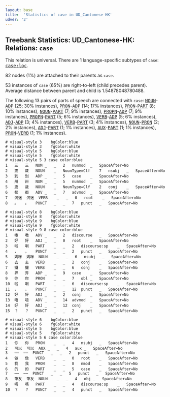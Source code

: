 ```yaml
---
layout: base
title:  'Statistics of case in UD_Cantonese-HK'
udver: '2'
---
```


## Treebank Statistics: UD_Cantonese-HK: Relations: `case`

This relation is universal.
There are 1 language-specific subtypes of `case`: <tt><a href="yue_hk-dep-case-loc.html">case:loc</a></tt>.

82 nodes (1%) are attached to their parents as `case`.

53 instances of `case` (65%) are right-to-left (child precedes parent).
Average distance between parent and child is 1.54878048780488.

The following 13 pairs of parts of speech are connected with `case`: <tt><a href="yue_hk-pos-NOUN.html">NOUN</a></tt>-<tt><a href="yue_hk-pos-ADP.html">ADP</a></tt> (25; 30% instances), <tt><a href="yue_hk-pos-PRON.html">PRON</a></tt>-<tt><a href="yue_hk-pos-ADP.html">ADP</a></tt> (14; 17% instances), <tt><a href="yue_hk-pos-PRON.html">PRON</a></tt>-<tt><a href="yue_hk-pos-PART.html">PART</a></tt> (8; 10% instances), <tt><a href="yue_hk-pos-NOUN.html">NOUN</a></tt>-<tt><a href="yue_hk-pos-PART.html">PART</a></tt> (7; 9% instances), <tt><a href="yue_hk-pos-PROPN.html">PROPN</a></tt>-<tt><a href="yue_hk-pos-ADP.html">ADP</a></tt> (7; 9% instances), <tt><a href="yue_hk-pos-PROPN.html">PROPN</a></tt>-<tt><a href="yue_hk-pos-PART.html">PART</a></tt> (5; 6% instances), <tt><a href="yue_hk-pos-VERB.html">VERB</a></tt>-<tt><a href="yue_hk-pos-ADP.html">ADP</a></tt> (5; 6% instances), <tt><a href="yue_hk-pos-ADJ.html">ADJ</a></tt>-<tt><a href="yue_hk-pos-ADP.html">ADP</a></tt> (3; 4% instances), <tt><a href="yue_hk-pos-VERB.html">VERB</a></tt>-<tt><a href="yue_hk-pos-PART.html">PART</a></tt> (3; 4% instances), <tt><a href="yue_hk-pos-NOUN.html">NOUN</a></tt>-<tt><a href="yue_hk-pos-PRON.html">PRON</a></tt> (2; 2% instances), <tt><a href="yue_hk-pos-ADJ.html">ADJ</a></tt>-<tt><a href="yue_hk-pos-PART.html">PART</a></tt> (1; 1% instances), <tt><a href="yue_hk-pos-AUX.html">AUX</a></tt>-<tt><a href="yue_hk-pos-PART.html">PART</a></tt> (1; 1% instances), <tt><a href="yue_hk-pos-PRON.html">PRON</a></tt>-<tt><a href="yue_hk-pos-VERB.html">VERB</a></tt> (1; 1% instances).


~~~ conllu
# visual-style 3	bgColor:blue
# visual-style 3	fgColor:white
# visual-style 5	bgColor:blue
# visual-style 5	fgColor:white
# visual-style 5 3 case	color:blue
1	三	三	NUM	_	_	2	nummod	_	SpaceAfter=No
2	歲	歲	NOUN	_	NounType=Clf	7	nsubj	_	SpaceAfter=No
3	到	到	ADP	_	_	5	case	_	SpaceAfter=No
4	卅	卅	NUM	_	_	5	nummod	_	SpaceAfter=No
5	歲	歲	NOUN	_	NounType=Clf	2	conj	_	SpaceAfter=No
6	都	都	ADV	_	_	7	advmod	_	SpaceAfter=No
7	沉迷	沉迷	VERB	_	_	0	root	_	SpaceAfter=No
8	。	。	PUNCT	_	_	7	punct	_	SpaceAfter=No

~~~


~~~ conllu
# visual-style 8	bgColor:blue
# visual-style 8	fgColor:white
# visual-style 9	bgColor:blue
# visual-style 9	fgColor:white
# visual-style 9 8 case	color:blue
1	噉	噉	ADV	_	_	2	discourse	_	SpaceAfter=No
2	好	好	ADJ	_	_	0	root	_	SpaceAfter=No
3	啦	喇	PART	_	_	2	discourse:sp	_	SpaceAfter=No
4	，	，	PUNCT	_	_	2	punct	_	SpaceAfter=No
5	媽咪	媽咪	NOUN	_	_	6	nsubj	_	SpaceAfter=No
6	去	去	VERB	_	_	2	conj	_	SpaceAfter=No
7	攞	攞	VERB	_	_	6	conj	_	SpaceAfter=No
8	畀	畀	ADP	_	_	9	case	_	SpaceAfter=No
9	你	你	PRON	_	_	7	obl	_	SpaceAfter=No
10	啦	喇	PART	_	_	6	discourse:sp	_	SpaceAfter=No
11	，	，	PUNCT	_	_	12	punct	_	SpaceAfter=No
12	好	好	ADJ	_	_	2	conj	_	SpaceAfter=No
13	唔	唔	ADV	_	_	14	advmod	_	SpaceAfter=No
14	好	好	ADJ	_	_	12	conj	_	SpaceAfter=No
15	？	？	PUNCT	_	_	2	punct	_	SpaceAfter=No

~~~


~~~ conllu
# visual-style 6	bgColor:blue
# visual-style 6	fgColor:white
# visual-style 5	bgColor:blue
# visual-style 5	fgColor:white
# visual-style 5 6 case	color:blue
1	你	你	PRON	_	_	4	nsubj	_	SpaceAfter=No
2	可以	可以	AUX	_	_	4	aux	_	SpaceAfter=No
3	⋯⋯	⋯⋯	PUNCT	_	_	2	punct	_	SpaceAfter=No
4	做	做	VERB	_	_	0	root	_	SpaceAfter=No
5	我	我	PRON	_	_	8	nmod	_	SpaceAfter=No
6	的	的	PART	_	_	5	case	_	SpaceAfter=No
7	⋯⋯	⋯⋯	PUNCT	_	_	5	punct	_	SpaceAfter=No
8	筆友	筆友	NOUN	_	_	4	obj	_	SpaceAfter=No
9	嗎	嗎	PART	_	_	4	discourse:sp	_	SpaceAfter=No
10	？	？	PUNCT	_	_	4	punct	_	SpaceAfter=No

~~~


